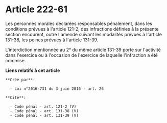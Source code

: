 # Article 222-61

Les personnes morales déclarées responsables pénalement, dans les conditions prévues à l'article 121-2, des infractions
définies à la présente section encourent, outre l'amende suivant les modalités prévues à l'article 131-38, les peines prévues
à l'article 131-39. 

L'interdiction mentionnée au 2° du même article 131-39 porte sur l'activité dans l'exercice ou à l'occasion de l'exercice de
laquelle l'infraction a été commise.

**Liens relatifs à cet article**

	**Créé par**:

	  - Loi n°2016-731 du 3 juin 2016 - art. 26

	**Cite**:

	  - Code pénal - art. 121-2 (V)
	  - Code pénal - art. 131-38 (V)
	  - Code pénal - art. 131-39 (V)
